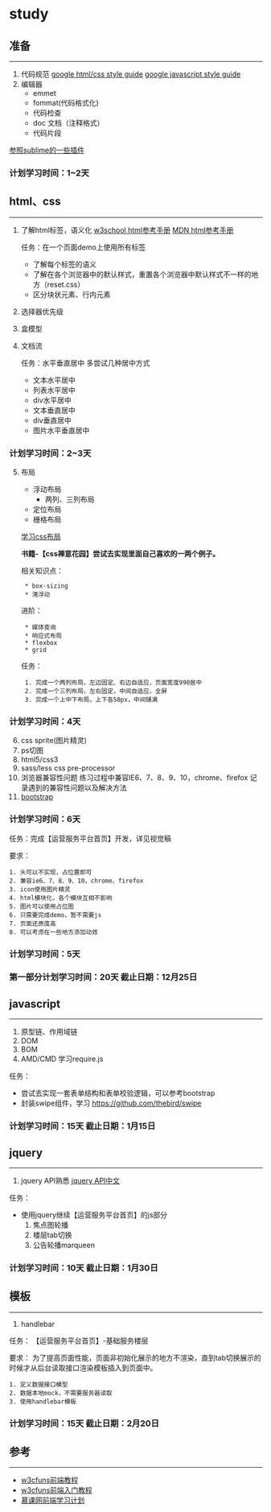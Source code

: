 # study

## 准备
----
1. 代码规范
[google html/css style guide](https://google.github.io/styleguide/htmlcssguide.xml)
[google javascript style guide](https://google.github.io/styleguide/javascriptguide.xml)
2. 编辑器
	* emmet
	* fommat(代码格式化)
	* 代码检查
	* doc 文档（注释格式）
	* 代码片段
	
[参照sublime的一些插件](http://www.oschina.net/translate/20-powerful-sublimetext-plugins)

### 计划学习时间：1~2天

## html、css
----
1. 了解html标签，语义化
[w3school html参考手册](http://www.w3school.com.cn/tags/index.asp)
[MDN html参考手册](https://developer.mozilla.org/zh-CN/docs/Web/html)

	任务：在一个页面demo上使用所有标签
	* 了解每个标签的语义
	* 了解在各个浏览器中的默认样式，重置各个浏览器中默认样式不一样的地方（reset.css）
	* 区分块状元素、行内元素
2. 选择器优先级
3. 盒模型
4. 文档流

	任务：水平垂直居中
	多尝试几种居中方式
	* 文本水平居中
	* 列表水平居中
	* div水平居中
	* 文本垂直居中
	* div垂直居中
	* 图片水平垂直居中

### 计划学习时间：2~3天

5. 布局
	* 浮动布局
		* 两列、三列布局
	* 定位布局
	* 栅格布局
	
	[学习css布局](http://zh.learnlayout.com/no-layout.html)

	**书籍-【css禅意花园】尝试去实现里面自己喜欢的一两个例子。**
	
	相关知识点：
	
		* box-sizing
		* 清浮动
	
	进阶：

	    * 媒体查询
	    * 响应式布局
	    * flexbox
	    * grid
	
	任务：
	
		1. 完成一个两列布局，左边固定、右边自适应，页面宽度990居中
		2. 完成一个三列布局，左右固定，中间自适应，全屏
		3. 完成一个上中下布局，上下各50px，中间铺满
	
### 计划学习时间：4天

6. css sprite(图片精灵)
7. ps切图
8. html5/css3
9. sass/less css pre-processor
10. 浏览器兼容性问题
练习过程中兼容IE6、7、8、9、10，chrome、firefox
记录遇到的兼容性问题以及解决方法
11.  [bootstrap](http://www.bootcss.com/)

### 计划学习时间：6天

任务：完成【运营服务平台首页】开发，详见视觉稿

要求：

	1. 头可以不实现，占位置即可
	2. 兼容ie6、7、8、9、10，chrome、firefox
	3. icon使用图片精灵
	4. html模块化，各个模块互相不影响
	5. 图片可以使用占位图
	6. 只需要完成demo，暂不需要js
	7. 页面还原度高
	8. 可以考虑在一些地方添加动效
	
### 计划学习时间：5天

### 第一部分计划学习时间：20天 截止日期：12月25日

## javascript
----
1. 原型链、作用域链
1. DOM
2. BOM
3. AMD/CMD 学习require.js

任务：
* 尝试去实现一套表单结构和表单校验逻辑，可以参考bootstrap
* 封装swipe组件，学习
https://github.com/thebird/swipe

### 计划学习时间：15天 截止日期：1月15日

## jquery
----
1. jquery API熟悉
[jquery API中文](http://www.css88.com/jqapi-1.9/)

任务：
* 使用jquery继续【运营服务平台首页】的js部分
	1. 焦点图轮播
	2. 楼层tab切换
	3. 公告轮播marqueen
	
### 计划学习时间：10天 截止日期：1月30日

## 模板
----
1. handlebar

任务：
【运营服务平台首页】-基础服务楼层

要求：
为了提高页面性能，页面非初始化展示的地方不渲染，直到tab切换展示的时候才从后台读取接口渲染模板插入到页面中。

	1. 定义数据接口模型
	2. 数据本地mock，不需要服务器读取
	3. 使用handlebar模板

### 计划学习时间：15天 截止日期：2月20日

## 参考
----
* [w3cfuns前端教程](http://www.w3cfuns.com/course.php)
* [w3cfuns前端入门教程](http://www.w3cfuns.com/topic-64.html)
* [慕课网前端学习计划](http://www.imooc.com/course/programdetail/pid/32)

